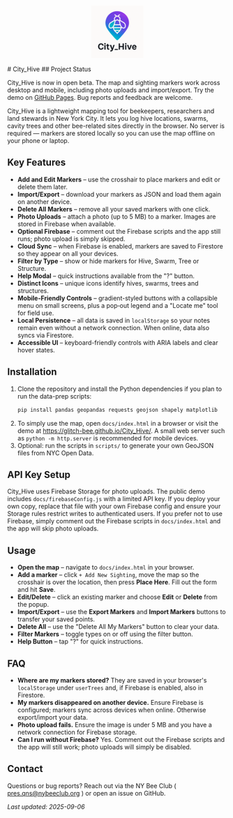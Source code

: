 <p align="center"><img src="docs/cityhive.png" alt="City_Hive Logo" width="120"/></p>
# City_Hive
## Project Status

City_Hive is now in open beta. The map and sighting markers work across desktop and mobile, including photo uploads and import/export. Try the demo on [GitHub Pages](https://glitch-bee.github.io/City_Hive/). Bug reports and feedback are welcome.


City_Hive is a lightweight mapping tool for beekeepers, researchers and land stewards in New York City. It lets you log hive locations, swarms, cavity trees and other bee-related sites directly in the browser. No server is required &mdash; markers are stored locally so you can use the map offline on your phone or laptop.



## Key Features

- **Add and Edit Markers** – use the crosshair to place markers and edit or delete them later.
- **Import/Export** – download your markers as JSON and load them again on another device.
- **Delete All Markers** – remove all your saved markers with one click.
- **Photo Uploads** – attach a photo (up to 5&nbsp;MB) to a marker. Images are stored in Firebase when available.
- **Optional Firebase** – comment out the Firebase scripts and the app still runs; photo upload is simply skipped.
- **Cloud Sync** – when Firebase is enabled, markers are saved to Firestore so they appear on all your devices.
- **Filter by Type** – show or hide markers for Hive, Swarm, Tree or Structure.
- **Help Modal** – quick instructions available from the "?" button.
- **Distinct Icons** – unique icons identify hives, swarms, trees and structures.
- **Mobile-Friendly Controls** – gradient-styled buttons with a collapsible menu on small screens, plus a pop‑out legend and a "Locate me" tool for field use.
- **Local Persistence** – all data is saved in `localStorage` so your notes remain even without a network connection. When online, data also syncs via Firestore.
- **Accessible UI** – keyboard-friendly controls with ARIA labels and clear hover states.

## Installation

1. Clone the repository and install the Python dependencies if you plan to run the data-prep scripts:
   ```bash
   pip install pandas geopandas requests geojson shapely matplotlib
   ```
2. To simply use the map, open `docs/index.html` in a browser or visit the demo at https://glitch-bee.github.io/City_Hive/. A small web server such as `python -m http.server` is recommended for mobile devices.
3. Optional: run the scripts in `scripts/` to generate your own GeoJSON files from NYC Open Data.

## API Key Setup

City_Hive uses Firebase Storage for photo uploads. The public demo includes
`docs/firebaseConfig.js` with a limited API key. If you deploy your own copy,
replace that file with your own Firebase config and ensure your Storage rules
restrict writes to authenticated users.
If you prefer not to use Firebase, simply comment out the Firebase scripts in `docs/index.html` and the app will skip photo uploads.

## Usage

- **Open the map** – navigate to `docs/index.html` in your browser.
- **Add a marker** – click `+ Add New Sighting`, move the map so the crosshair is over the location, then press **Place Here**. Fill out the form and hit **Save**.
- **Edit/Delete** – click an existing marker and choose **Edit** or **Delete** from the popup.
- **Import/Export** – use the **Export Markers** and **Import Markers** buttons to transfer your saved points.
- **Delete All** – use the "Delete All My Markers" button to clear your data.
- **Filter Markers** – toggle types on or off using the filter button.
- **Help Button** – tap "?" for quick instructions.

## FAQ

- **Where are my markers stored?**  They are saved in your browser's `localStorage` under `userTrees` and, if Firebase is enabled, also in Firestore.
- **My markers disappeared on another device.**  Ensure Firebase is configured; markers sync across devices when online. Otherwise export/import your data.
- **Photo upload fails.**  Ensure the image is under 5&nbsp;MB and you have a network connection for Firebase storage.
- **Can I run without Firebase?**  Yes. Comment out the Firebase scripts and the app will still work; photo uploads will simply be disabled.

## Contact

Questions or bug reports? Reach out via the NY Bee Club ( pres.qns@nybeeclub.org ) or open an issue on GitHub.

_Last updated: 2025-09-06_
